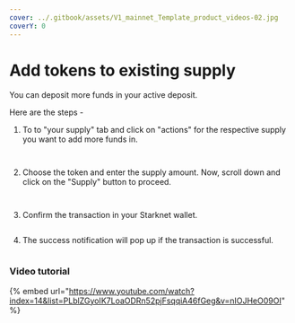 ```yaml
---
cover: ../.gitbook/assets/V1_mainnet_Template_product_videos-02.jpg
coverY: 0
---
```


# Add tokens to existing supply

You can deposit more funds in your active deposit.

Here are the steps -

1. To to "your supply" tab and click on "actions" for the respective supply you want to add more funds in.

<figure><img src="../.gitbook/assets/Screenshot 2025-05-12 at 2.20.42 PM.png" alt=""><figcaption></figcaption></figure>

<figure><img src="../.gitbook/assets/Screenshot 2025-05-12 at 2.24.49 PM.png" alt=""><figcaption></figcaption></figure>

2. Choose the token and enter the supply amount. Now, scroll down and click on the "Supply" button to proceed.

<figure><img src="../.gitbook/assets/Screenshot 2025-05-12 at 2.25.51 PM.png" alt=""><figcaption></figcaption></figure>

<figure><img src="../.gitbook/assets/Screenshot 2025-05-12 at 2.28.10 PM.png" alt=""><figcaption></figcaption></figure>

3. Confirm the transaction in your Starknet wallet.

<figure><img src="../.gitbook/assets/Screenshot 2025-05-12 at 2.31.09 PM.png" alt=""><figcaption></figcaption></figure>

4. The success notification will pop up if the transaction is successful.

<figure><img src="../.gitbook/assets/Screenshot 2025-05-12 at 2.32.02 PM.png" alt=""><figcaption></figcaption></figure>

### Video tutorial

{% embed url="https://www.youtube.com/watch?index=14&list=PLblZGyoIK7LoaODRn52pjFsqqiA46fGeg&v=nIOJHeO09OI" %}
